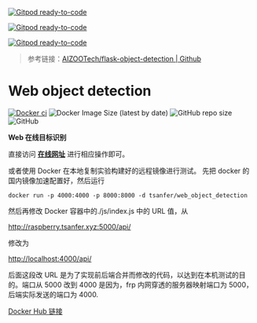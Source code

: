 [![Gitpod ready-to-code](https://img.shields.io/badge/Gitpod-ready--to--code-blue?logo=gitpod)](https://gitpod.io/#https://github.com/Tsanfer/web_object_detection)

[![Gitpod ready-to-code](https://img.shields.io/badge/Gitpod-ready--to--code-blue?logo=gitpod)](https://gitpod.io/#https://github.com/Tsanfer/web_object_detection)

[![Gitpod ready-to-code](https://img.shields.io/badge/Gitpod-ready--to--code-blue?logo=gitpod)](https://gitpod.io/#https://github.com/Tsanfer/web_object_detection)

> 参考链接：[AIZOOTech/flask-object-detection | Github](https://github.com/AIZOOTech/flask-object-detection)

# Web object detection

[![Docker ci](https://github.com/Tsanfer/web_object_detection/actions/workflows/docker-publish.yml/badge.svg)](https://github.com/Tsanfer/web_object_detection/actions/workflows/docker-publish.yml)
![Docker Image Size (latest by date)](https://img.shields.io/docker/image-size/tsanfer/web_object_detection?label=Docker%20image%20size&sort=date)
![GitHub repo size](https://img.shields.io/github/repo-size/Tsanfer/web_object_detection)
![GitHub](https://img.shields.io/github/license/Tsanfer/web_object_detection)


**Web 在线目标识别**

直接访问 [**在线网址**](http://clouddisk.tsanfer.xyz/flask_ob/) 进行相应操作即可。

或者使用 Docker 在本地复制实验构建好的远程镜像进行测试。
先把 docker 的国内镜像加速配置好，然后运行

`docker run -p 4000:4000 -p 8000:8000 -d tsanfer/web_object_detection`

然后再修改 Docker 容器中的./js/index.js 中的 URL 值，从

<http://raspberry.tsanfer.xyz:5000/api/>

修改为

<http://localhost:4000/api/>

后面这段改 URL 是为了实现前后端合并而修改的代码，以达到在本机测试的目的。端口从 5000 改到 4000 是因为，frp 内网穿透的服务器映射端口为 5000，后端实际发送的端口为 4000.

[Docker Hub 链接](https://hub.docker.com/repository/docker/tsanfer/web_object_detection)
